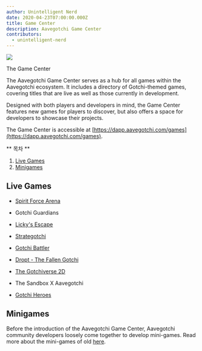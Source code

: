 ```yaml
---
author: Unintelligent Nerd
date: 2020-04-23T07:00:00.000Z
title: Game Center
description: Aavegotchi Game Center
contributors:
  - unintelligent-nerd
---
```


<div class="headerImageContainer">
<img class="headerImage" src="/games/gamecenter.png">
<p class="headerImageText">The Game Center</p>
</div>

The Aavegotchi Game Center serves as a hub for all games within the Aavegotchi ecosystem. It includes a directory of Gotchi-themed games, covering titles that are live as well as those currently in development.

Designed with both players and developers in mind, the Game Center features new games for players to discover, but also offers a space for developers to showcase their projects.

The Game Center is accessible at [https://dapp.aavegotchi.com/games](https://dapp.aavegotchi.com/games).

<div class="contentsBox">

\*\* 목차 \*\*

<ol>
<li><a href=#live-games>Live Games</a></li>
<li><a href=#minigames>Minigames</a></li>
</ol>

</div>

## Live Games

- [Spirit Force Arena](/spirit-force-arena)

- Gotchi Guardians

- [Licky's Escape](/lickys-escape)

- [Strategotchi](/strategotchi)

- [Gotchi Battler](/gotchi-battler)

- [Dropt - The Fallen Gotchi](/dropt)

- [The Gotchiverse 2D](/gotchiverse)

- The Sandbox X Aavegotchi

- [Gotchi Heroes](/gotchi-heroes)

## Minigames

Before the introduction of the Aavegotchi Game Center, Aavegotchi community developers loosely come together to develop mini-games. Read more about the mini-games of old [here](/minigames).
